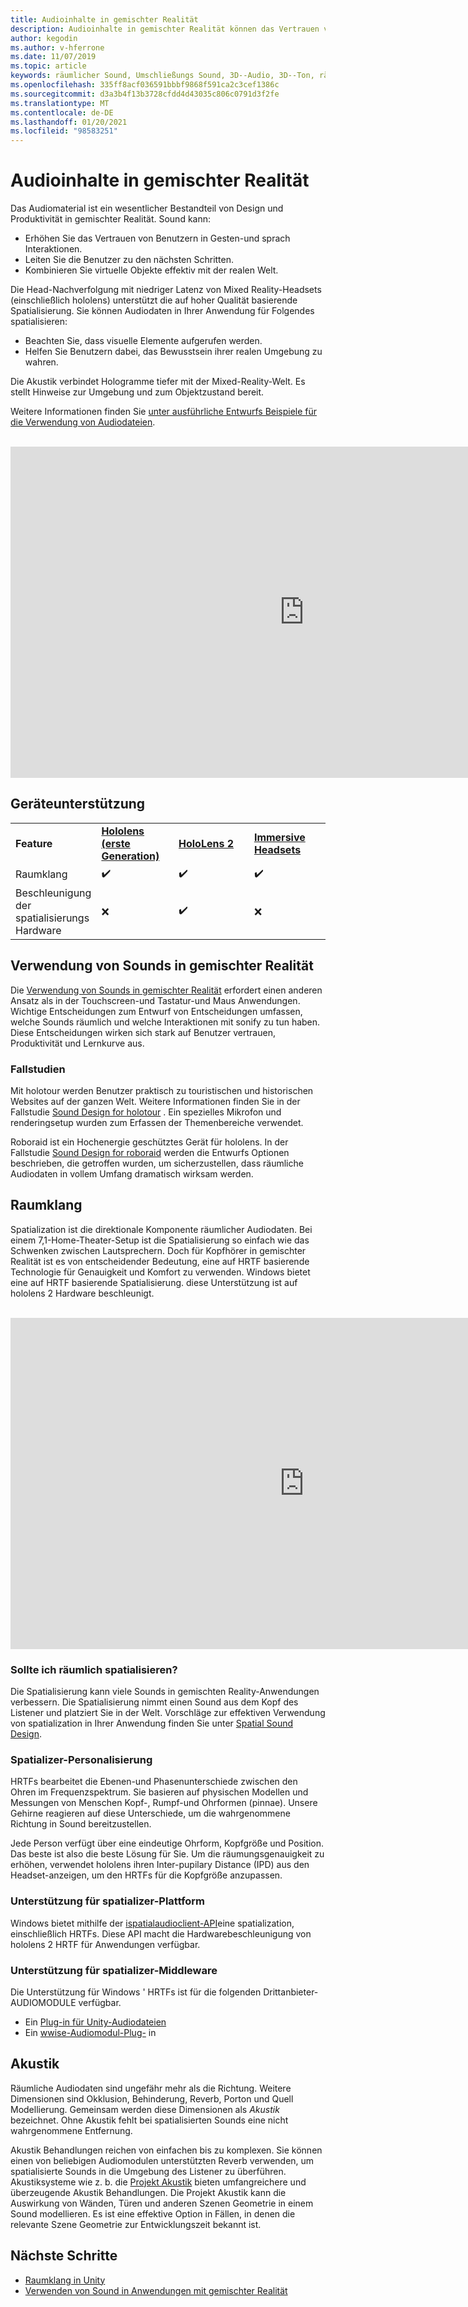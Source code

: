 ```yaml
---
title: Audioinhalte in gemischter Realität
description: Audioinhalte in gemischter Realität können das Vertrauen von Benutzeroberflächen Interaktionen erhöhen und Benutzer in der Benutzeroberfläche eintauchen.
author: kegodin
ms.author: v-hferrone
ms.date: 11/07/2019
ms.topic: article
keywords: räumlicher Sound, Umschließungs Sound, 3D--Audio, 3D--Ton, räumliche Audiodaten, Mixed Reality-Headset, Windows Mixed Reality-Headset, Virtual Reality-Headset, hololens, mrtk, Mixed Reality Toolkit, Fallstudien, Akustik
ms.openlocfilehash: 335ff8acf036591bbbf9868f591ca2c3cef1386c
ms.sourcegitcommit: d3a3b4f13b3728cfdd4d43035c806c0791d3f2fe
ms.translationtype: MT
ms.contentlocale: de-DE
ms.lasthandoff: 01/20/2021
ms.locfileid: "98583251"
---
```

# <a name="audio-in-mixed-reality"></a>Audioinhalte in gemischter Realität

Das Audiomaterial ist ein wesentlicher Bestandteil von Design und Produktivität in gemischter Realität. Sound kann:
* Erhöhen Sie das Vertrauen von Benutzern in Gesten-und sprach Interaktionen.
* Leiten Sie die Benutzer zu den nächsten Schritten.
* Kombinieren Sie virtuelle Objekte effektiv mit der realen Welt.

Die Head-Nachverfolgung mit niedriger Latenz von Mixed Reality-Headsets (einschließlich hololens) unterstützt die auf hoher Qualität basierende Spatialisierung. Sie können Audiodaten in Ihrer Anwendung für Folgendes spatialisieren:
* Beachten Sie, dass visuelle Elemente aufgerufen werden.
* Helfen Sie Benutzern dabei, das Bewusstsein ihrer realen Umgebung zu wahren.

Die Akustik verbindet Hologramme tiefer mit der Mixed-Reality-Welt. Es stellt Hinweise zur Umgebung und zum Objektzustand bereit.

Weitere Informationen finden Sie [unter ausführliche Entwurfs Beispiele für die Verwendung von Audiodateien](spatial-sound-design.md).

<br>

<iframe width="940" height="530" src="https://www.youtube.com/embed/PTPvx7mDon4" frameborder="0" allow="accelerometer; autoplay; encrypted-media; gyroscope; picture-in-picture" allowfullscreen></iframe>

## <a name="device-support"></a>Geräteunterstützung

<table>
    <colgroup>
    <col width="25%" />
    <col width="25%" />
    <col width="25%" />
    <col width="25%" />
    </colgroup>
    <tr>
        <td><strong>Feature</strong></td>
        <td><a href="/hololens/hololens1-hardware"><strong>Hololens (erste Generation)</strong></a></td>
        <td><a href="https://docs.microsoft.com/hololens/hololens2-hardware"><strong>HoloLens 2</strong></td>
        <td><a href="../discover/immersive-headset-hardware-details.md"><strong>Immersive Headsets</strong></a></td>
    </tr>
     <tr>
        <td>Raumklang</td>
        <td>✔️</td>
        <td>✔️</td>
        <td>✔️</td>
    </tr>
     <tr>
        <td>Beschleunigung der spatialisierungs Hardware</td>
        <td>❌</td>
        <td>✔️</td>
        <td>❌</td>
    </tr>
</table>

## <a name="use-of-sounds-in-mixed-reality"></a>Verwendung von Sounds in gemischter Realität

Die [Verwendung von Sounds in gemischter Realität](spatial-sound-design.md) erfordert einen anderen Ansatz als in der Touchscreen-und Tastatur-und Maus Anwendungen. Wichtige Entscheidungen zum Entwurf von Entscheidungen umfassen, welche Sounds räumlich und welche Interaktionen mit sonify zu tun haben. Diese Entscheidungen wirken sich stark auf Benutzer vertrauen, Produktivität und Lernkurve aus.

### <a name="case-studies"></a>Fallstudien

Mit holotour werden Benutzer praktisch zu touristischen und historischen Websites auf der ganzen Welt. Weitere Informationen finden Sie in der Fallstudie [Sound Design for holotour](case-study-spatial-sound-design-for-holotour.md) . Ein spezielles Mikrofon und renderingsetup wurden zum Erfassen der Themenbereiche verwendet.

Roboraid ist ein Hochenergie geschütztes Gerät für hololens. In der Fallstudie [Sound Design for roboraid](case-study-using-spatial-sound-in-roboraid.md) werden die Entwurfs Optionen beschrieben, die getroffen wurden, um sicherzustellen, dass räumliche Audiodaten in vollem Umfang dramatisch wirksam werden.

## <a name="spatialization"></a>Raumklang

Spatialization ist die direktionale Komponente räumlicher Audiodaten. Bei einem 7,1-Home-Theater-Setup ist die Spatialisierung so einfach wie das Schwenken zwischen Lautsprechern. Doch für Kopfhörer in gemischter Realität ist es von entscheidender Bedeutung, eine auf HRTF basierende Technologie für Genauigkeit und Komfort zu verwenden. Windows bietet eine auf HRTF basierende Spatialisierung. diese Unterstützung ist auf hololens 2 Hardware beschleunigt.

<br>

<iframe width="940" height="530" src="https://www.youtube.com/embed/aB3TDjYklmo" frameborder="0" allow="accelerometer; autoplay; encrypted-media; gyroscope; picture-in-picture" allowfullscreen></iframe>

### <a name="should-i-spatialize"></a>Sollte ich räumlich spatialisieren?

Die Spatialisierung kann viele Sounds in gemischten Reality-Anwendungen verbessern. Die Spatialisierung nimmt einen Sound aus dem Kopf des Listener und platziert Sie in der Welt. Vorschläge zur effektiven Verwendung von spatialization in Ihrer Anwendung finden Sie unter [Spatial Sound Design](spatial-sound-design.md).

### <a name="spatializer-personalization"></a>Spatializer-Personalisierung

HRTFs bearbeitet die Ebenen-und Phasenunterschiede zwischen den Ohren im Frequenzspektrum. Sie basieren auf physischen Modellen und Messungen von Menschen Kopf-, Rumpf-und Ohrformen (pinnae). Unsere Gehirne reagieren auf diese Unterschiede, um die wahrgenommene Richtung in Sound bereitzustellen.

Jede Person verfügt über eine eindeutige Ohrform, Kopfgröße und Position. Das beste ist also die beste Lösung für Sie. Um die räumungsgenauigkeit zu erhöhen, verwendet hololens ihren Inter-pupilary Distance (IPD) aus den Headset-anzeigen, um den HRTFs für die Kopfgröße anzupassen.

### <a name="spatializer-platform-support"></a>Unterstützung für spatializer-Plattform

Windows bietet mithilfe der [ispatialaudioclient-API](/windows/win32/coreaudio/spatial-sound)eine spatialization, einschließlich HRTFs. Diese API macht die Hardwarebeschleunigung von hololens 2 HRTF für Anwendungen verfügbar.

### <a name="spatializer-middleware-support"></a>Unterstützung für spatializer-Middleware

Die Unterstützung für Windows ' HRTFs ist für die folgenden Drittanbieter-AUDIOMODULE verfügbar.
* Ein [Plug-in für Unity-Audiodateien](../develop/unity/spatial-sound-in-unity.md)
* Ein [wwise-Audiomodul-Plug-](https://www.audiokinetic.com/products/plug-ins/msspatial/) in

## <a name="acoustics"></a>Akustik

Räumliche Audiodaten sind ungefähr mehr als die Richtung. Weitere Dimensionen sind Okklusion, Behinderung, Reverb, Porton und Quell Modellierung. Gemeinsam werden diese Dimensionen als *Akustik* bezeichnet. Ohne Akustik fehlt bei spatialisierten Sounds eine nicht wahrgenommene Entfernung.

Akustik Behandlungen reichen von einfachen bis zu komplexen. Sie können einen von beliebigen Audiomodulen unterstützten Reverb verwenden, um spatialisierte Sounds in die Umgebung des Listener zu überführen. Akustiksysteme wie z. b. die [Projekt Akustik](/gaming/acoustics/what-is-acoustics)  bieten umfangreichere und überzeugende Akustik Behandlungen. Die Projekt Akustik kann die Auswirkung von Wänden, Türen und anderen Szenen Geometrie in einem Sound modellieren. Es ist eine effektive Option in Fällen, in denen die relevante Szene Geometrie zur Entwicklungszeit bekannt ist.

## <a name="next-steps"></a>Nächste Schritte

- [Raumklang in Unity](../develop/unity/spatial-sound-in-unity.md)
- [Verwenden von Sound in Anwendungen mit gemischter Realität](spatial-sound-design.md)